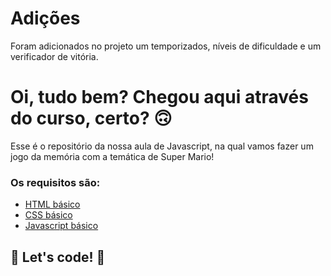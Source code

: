 # Adições
Foram adicionados no projeto um temporizados, níveis de dificuldade e um verificador de vitória.

# Oi, tudo bem? Chegou aqui através do curso, certo? 🙃

Esse é o repositório da nossa aula de Javascript, na qual vamos fazer um jogo da memória com a temática de Super Mario! 

### Os requisitos são:

* [HTML básico](https://www.w3schools.com/html/)
* [CSS básico](https://developer.mozilla.org/pt-BR/docs/Web/CSS)
* [Javascript básico](https://developer.mozilla.org/pt-BR/docs/Web/JavaScript)
 


## 🚀 Let's code! 🚀
